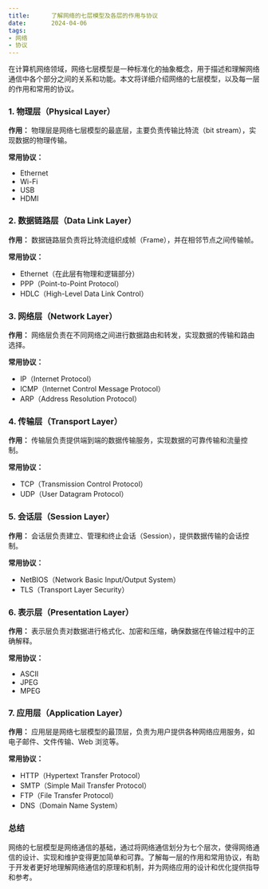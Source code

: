 ```yaml
---
title:      了解网络的七层模型及各层的作用与协议
date:       2024-04-06
tags:
- 网络
- 协议
--- 
```


在计算机网络领域，网络七层模型是一种标准化的抽象概念，用于描述和理解网络通信中各个部分之间的关系和功能。本文将详细介绍网络的七层模型，以及每一层的作用和常用的协议。

### 1. 物理层（Physical Layer）

**作用：** 物理层是网络七层模型的最底层，主要负责传输比特流（bit stream），实现数据的物理传输。

**常用协议：** 
- Ethernet
- Wi-Fi
- USB
- HDMI

### 2. 数据链路层（Data Link Layer）

**作用：** 数据链路层负责将比特流组织成帧（Frame），并在相邻节点之间传输帧。

**常用协议：**
- Ethernet（在此层有物理和逻辑部分）
- PPP（Point-to-Point Protocol）
- HDLC（High-Level Data Link Control）

### 3. 网络层（Network Layer）

**作用：** 网络层负责在不同网络之间进行数据路由和转发，实现数据的传输和路由选择。

**常用协议：**
- IP（Internet Protocol）
- ICMP（Internet Control Message Protocol）
- ARP（Address Resolution Protocol）

### 4. 传输层（Transport Layer）

**作用：** 传输层负责提供端到端的数据传输服务，实现数据的可靠传输和流量控制。

**常用协议：**
- TCP（Transmission Control Protocol）
- UDP（User Datagram Protocol）

### 5. 会话层（Session Layer）

**作用：** 会话层负责建立、管理和终止会话（Session），提供数据传输的会话控制。

**常用协议：** 
- NetBIOS（Network Basic Input/Output System）
- TLS（Transport Layer Security）

### 6. 表示层（Presentation Layer）

**作用：** 表示层负责对数据进行格式化、加密和压缩，确保数据在传输过程中的正确解释。

**常用协议：**
- ASCII
- JPEG
- MPEG

### 7. 应用层（Application Layer）

**作用：** 应用层是网络七层模型的最顶层，负责为用户提供各种网络应用服务，如电子邮件、文件传输、Web 浏览等。

**常用协议：**
- HTTP（Hypertext Transfer Protocol）
- SMTP（Simple Mail Transfer Protocol）
- FTP（File Transfer Protocol）
- DNS（Domain Name System）

### 总结

网络的七层模型是网络通信的基础，通过将网络通信划分为七个层次，使得网络通信的设计、实现和维护变得更加简单和可靠。了解每一层的作用和常用协议，有助于开发者更好地理解网络通信的原理和机制，并为网络应用的设计和优化提供指导和参考。